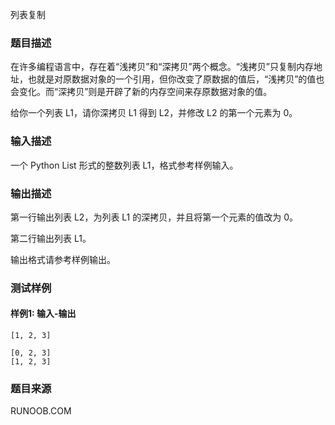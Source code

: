 列表复制

### 题目描述

在许多编程语言中，存在着“浅拷贝”和“深拷贝”两个概念。“浅拷贝”只复制内存地址，也就是对原数据对象的一个引用，但你改变了原数据的值后，“浅拷贝”的值也会变化。而“深拷贝”则是开辟了新的内存空间来存原数据对象的值。

给你一个列表 L1，请你深拷贝 L1 得到 L2，并修改 L2 的第一个元素为 0。

### 输入描述

一个 Python List 形式的整数列表 L1，格式参考样例输入。

### 输出描述

第一行输出列表 L2，为列表 L1 的深拷贝，并且将第一个元素的值改为 0。

第二行输出列表 L1。

输出格式请参考样例输出。

### 测试样例

#### 样例1: 输入-输出

```
[1, 2, 3]
```

```
[0, 2, 3]
[1, 2, 3]
```

### 题目来源

RUNOOB.COM